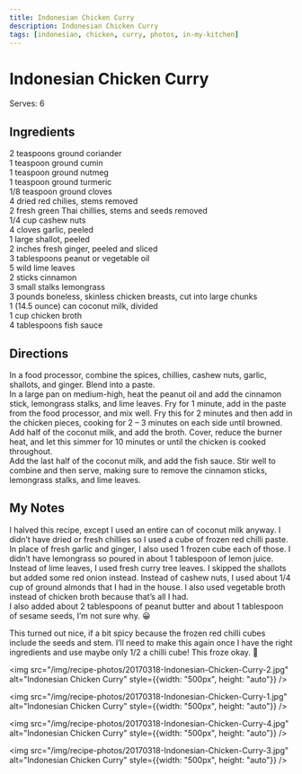 ```yaml
---
title: Indonesian Chicken Curry
description: Indonesian Chicken Curry
tags: [indonesian, chicken, curry, photos, in-my-kitchen]
---
```


# Indonesian Chicken Curry
Serves: 6

## Ingredients
2 teaspoons ground coriander  
1 teaspoon ground cumin  
1 teaspoon ground nutmeg  
1 teaspoon ground turmeric  
1/8 teaspoon ground cloves  
4 dried red chilies, stems removed  
2 fresh green Thai chillies, stems and seeds removed  
1/4 cup cashew nuts  
4 cloves garlic, peeled  
1 large shallot, peeled  
2 inches fresh ginger, peeled and sliced  
3 tablespoons peanut or vegetable oil  
5 wild lime leaves  
2 sticks cinnamon  
3 small stalks lemongrass  
3 pounds boneless, skinless chicken breasts, cut into large chunks  
1 (14.5 ounce) can coconut milk, divided  
1 cup chicken broth  
4 tablespoons fish sauce

## Directions
In a food processor, combine the spices, chillies, cashew nuts, garlic, shallots, and ginger. Blend into a paste.  
In a large pan on medium-high, heat the peanut oil and add the cinnamon stick, lemongrass stalks, and lime leaves. Fry for 1 minute, add in the paste from the food processor, and mix well. Fry this for 2 minutes and then add in the chicken pieces, cooking for 2 – 3 minutes on each side until browned.  
Add half of the coconut milk, and add the broth. Cover, reduce the burner heat, and let this simmer for 10 minutes or until the chicken is cooked throughout.  
Add the last half of the coconut milk, and add the fish sauce. Stir well to combine and then serve, making sure to remove the cinnamon sticks, lemongrass stalks, and lime leaves.

## My Notes
I halved this recipe, except I used an entire can of coconut milk anyway. I didn’t have dried or fresh chillies so I used a cube of frozen red chilli paste. In place of fresh garlic and ginger, I also used 1 frozen cube each of those. I didn’t have lemongrass so poured in about 1 tablespoon of lemon juice. Instead of lime leaves, I used fresh curry tree leaves. I skipped the shallots but added some red onion instead. Instead of cashew nuts, I used about 1/4 cup of ground almonds that I had in the house. I also used vegetable broth instead of chicken broth because that’s all I had.  
I also added about 2 tablespoons of peanut butter and about 1 tablespoon of sesame seeds, I’m not sure why. 😀

This turned out nice, if a bit spicy because the frozen red chilli cubes include the seeds and stem. I’ll need to make this again once I have the right ingredients and use maybe only 1/2 a chilli cube! This froze okay. 🙂

<img src="/img/recipe-photos/20170318-Indonesian-Chicken-Curry-2.jpg" alt="Indonesian Chicken Curry" style={{width: "500px", height: "auto"}} />

<img src="/img/recipe-photos/20170318-Indonesian-Chicken-Curry-1.jpg" alt="Indonesian Chicken Curry" style={{width: "500px", height: "auto"}} />

<img src="/img/recipe-photos/20170318-Indonesian-Chicken-Curry-4.jpg" alt="Indonesian Chicken Curry" style={{width: "500px", height: "auto"}} />

<img src="/img/recipe-photos/20170318-Indonesian-Chicken-Curry-3.jpg" alt="Indonesian Chicken Curry" style={{width: "500px", height: "auto"}} />
